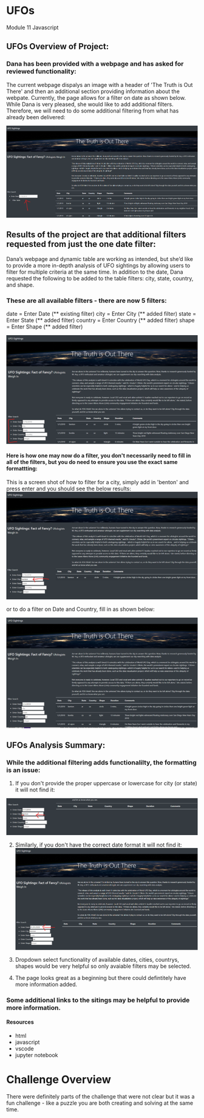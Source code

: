 # UFOs
Module 11 Javascript

## UFOs Overview of Project:

### Dana has been provided with a webpage and has asked for reviewed functionality: 
The current webpage dispalys an image with a header of 'The Truth is Out There' and then an additional section providing information about the webpate.  Currently, the page allows for a filter on date as shown below. While Dana is very pleased, she would like to add additional filters.  Therefore, we will need to do some additional filtering from what has already been delivered: 

![UFOs](./dateonly.png)

## Results of the project are that additional filters requested from just the one date filter:
Dana’s webpage and dynamic table are working as intended, but she’d like to provide a more in-depth analysis of UFO sightings by allowing users to filter for multiple criteria at the same time. In addition to the date, Dana requested the following to be added to the table filters: city, state, country, and shape.

### These are all available filters - there are now 5 filters:
date = Enter Date (** existing filter)
city = Enter City (** added filter)
state = Enter State (** added filter)
country = Enter Country (** added filter)
shape = Enter Shape (** added filter)

![UFOs](./5filters.png)

#### Here is how one may now do a filter, you don't necessarily need to fill in all of the filters, but you do need to ensure you use the exact same formattting:
This is a screen shot of how to filter for a city, simply add in 'benton' and press enter and you should see the below results:
![UFOs](./cityfilter.png)

or to do a filter on Date and Country, fill in as shown below:

![UFOs](./datecountry.png)

## UFOs Analysis Summary:

### While the additional filtering adds functionalilty, the formatting is an issue:
1) If you don't provide the proper uppercase or lowercase for city (or state) it will not find it:

![UFOs](./lowercase.png)

2) Similarly, if you don't have the correct date format it will not find it:
![UFOs](./dateformat.png)

3) Dropdown select functionality of available dates, cities, countrys, shapes would be very helpful so only avaiable filters may be selected.

4) The page looks great as a beginning but there could defintitely have more information added.

### Some additional links to the sitings may be helpful to provide more information.

#### Resources
- html
- javascript
- vscode
- jupyter notebook

# Challenge Overview
There were definitely parts of the challenge that were not clear but it was a fun challenge - like a puzzle you are both creating and solving at the same time.
